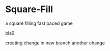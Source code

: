 # Square-Fill
a square filling fast paced game

bla9


creating change in new branch
another change
